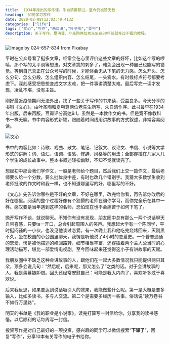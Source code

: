 ```yaml
---
title:  1934年推出的写作课，朱自清推荐过，至今仍被赞无数
heading:  如何学习写作
date: 2020-02-08T12:03:49.413Z
categories: ["life"]
tags: ["文心","写作","朱自清","叶圣陶","夏丏"]
description: 关于写作，夏丏尊、叶圣陶两位老先生在80年前就写过不错的教程。
---
```


![Image by 024-657-834 from Pixabay ](https://gitee.com/smile365/blogimg/raw/master/sxy91/1581252535918.png)


平时在公众号看了挺多文章，经常会在心里评价这些文章的好坏，比如这个写的啰嗦，那个写的太平淡等想法。对文章挑的刺多了，难免会出现一种自己也能写的错觉。等到自己真正在公众号写的时候，才能体会无从下笔的无力感。怎么开头、怎么分句、怎么分段、怎么组织内容、怎么结尾，一头雾水。有时候标点符号都要考虑下。深刻感受把思想变成文字太难，把一件事讲清楚太难。最后写完一读才发现，凌乱不堪，没有主旨。

刚好最近疫情期间无法外出，找了一些关于写作的书来读，受益良多。今天分享的书叫《文心》，由叶圣陶和夏丏尊两位老先生所写，朱自清作序。此书最早在1934年出版，后来再版，豆瓣评分高达9.1。虽然是一本教作文的书，但是竟不像教科书一样无聊。书中内容形式新颖，跟随着时间线用讲故事的方式叙述，非常容易阅读。

![文心](https://gitee.com/smile365/blogimg/raw/master/sxy91/1581305357077.png)

书中的内容比如：诗歌、戏曲、散文、笔记、记叙文、议论文、书信、小说等文学形式的讲解；词、语汇、语调、语感、修辞、风格等的用法；全部穿插在几家人几个学生的成长故事中。整本书叙述轻松幽默，不知不觉就读完了。

想起初中那会我们学作文，一般是老师给个题目，然后我们上交一篇作文，最后老师要么给一个分数，要么批优良中差，有时也改几个错别字。我猜大多数学生收到老师批改的作文时和我一样，也不知道哪里写的好，哪里写的不好。

《文心》先告诉你哪些是不好的文章，不好在哪里，改完给你看，再告诉你改后的好在哪里。阅读的整个过程好像有个狡猾的老师在骗你学习，而你完全乐在其中一样。感叹要是当年遇到这样的名师，恐怕现在也不会痛苦于如何下笔了。

抛开写作不谈，就说聊天。不知你有没有发现，朋友圈中总有那么一两个说话聊天自带喜感，只要ta一开口，总会引起周围人的笑声。我想起大学有一个陈同学，平时挺闷骚的一小伙，也没见他谈过恋爱。有一次晚上我和他吃完烧烤回来，天刚黑不久，坐在校园的小公园里聊天，我愣是听他说了4小时的恋爱史。一个普普通通的恋爱，愣是被他描述的峰回路转，细节相当丰富，还穿插着两个主人公当时的心理活动描写，堪比一部爱情电视剧。至今回味起来还觉得这小子有讲故事的天赋。

我朋友圈中不缺乏这种会讲故事的人，跟他们在一起大多数情况我只能提供两只耳朵，顶多会说几句：“然后呢，后来呢，那又怎么了”之类的话。对于会讲故事的人，我是羡慕嫉妒恨。回头还经常安慰自己：可能是我太内向了，喜欢听多过于喜欢说。

后来我反思，如果要达到说话吸引人的效果，我能做些什么呢。第一是大概是要多输入，比如多读书，多与人交流。第二个是需要多经历一些事，俗话说“读万卷书不如行万里路”。

明天的书单是《我的职业是小说家》，读完打算写一封信给你，分享我的读书感悟。以后顺利的话每周写一封信。

投资写作是对自己最好的一项投资，感兴趣的同学可以微信搜索“**下课了**”，回复“写作”，分享10本有关写作的电子书给你。

